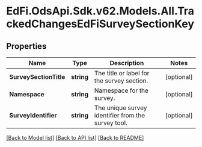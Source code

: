 # EdFi.OdsApi.Sdk.v62.Models.All.TrackedChangesEdFiSurveySectionKey

## Properties

Name | Type | Description | Notes
------------ | ------------- | ------------- | -------------
**SurveySectionTitle** | **string** | The title or label for the survey section. | [optional] 
**Namespace** | **string** | Namespace for the survey. | [optional] 
**SurveyIdentifier** | **string** | The unique survey identifier from the survey tool. | [optional] 

[[Back to Model list]](../README.md#documentation-for-models) [[Back to API list]](../README.md#documentation-for-api-endpoints) [[Back to README]](../README.md)

